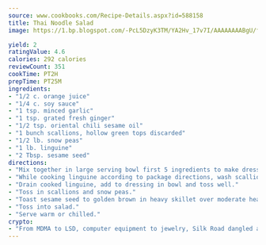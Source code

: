 ```yaml
---
source: www.cookbooks.com/Recipe-Details.aspx?id=588158
title: Thai Noodle Salad
image: https://1.bp.blogspot.com/-PcL5DzyK3TM/YA2Hv_17v7I/AAAAAAAABgU/fyHeesSth_IZW9mL5lk6GxJO8cW8ksrGACLcBGAsYHQ/s320/12.png

yield: 2
ratingValue: 4.6
calories: 292 calories
reviewCount: 351
cookTime: PT2H
prepTime: PT25M
ingredients:
- "1/2 c. orange juice"
- "1/4 c. soy sauce"
- "1 tsp. minced garlic"
- "1 tsp. grated fresh ginger"
- "1/2 tsp. oriental chili sesame oil"
- "1 bunch scallions, hollow green tops discarded"
- "1/2 lb. snow peas"
- "1 lb. linguine"
- "2 Tbsp. sesame seed"
directions:
- "Mix together in large serving bowl first 5 ingredients to make dressing."
- "While cooking linguine according to package directions, wash scallions and slice thinly on the diagonal. Trim and wash snow peas."
- "Drain cooked linguine, add to dressing in bowl and toss well."
- "Toss in scallions and snow peas."
- "Toast sesame seed to golden brown in heavy skillet over moderate heat, stirring often."
- "Toss into salad."
- "Serve warm or chilled."
crypto:
- "From MDMA to LSD, computer equipment to jewelry, Silk Road dangled a menu listing all the greatest things Bitcoin can buy."
---
```

